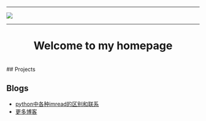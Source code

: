 ***
![](https://www.haoxu.top/images/bkg.jpg)
***
# <center>Welcome to my homepage </center>

<br>
## Projects

## Blogs
- [python中各种imread的区别和联系](https://www.haoxu.top/blogs/coding/python/python-imread.html)
- [更多博客](https://www.cnblogs.com/walter-xh/)